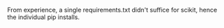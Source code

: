From experience, a single requirements.txt didn't suffice for scikit, hence the individual pip installs.
